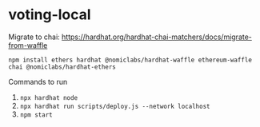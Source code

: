 # voting-local

Migrate to chai: https://hardhat.org/hardhat-chai-matchers/docs/migrate-from-waffle

`npm install ethers hardhat @nomiclabs/hardhat-waffle ethereum-waffle chai @nomiclabs/hardhat-ethers`


Commands to run
1. `npx hardhat node`
2. `npx hardhat run scripts/deploy.js --network localhost`
3. `npm start`
